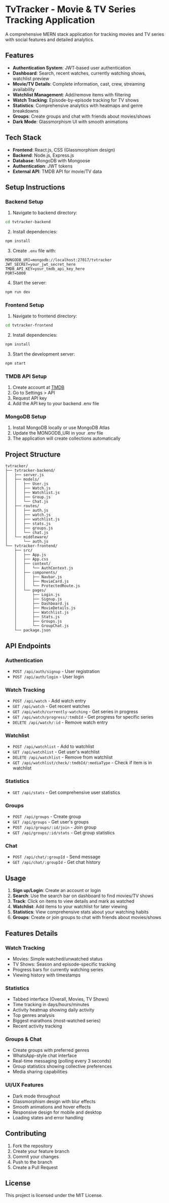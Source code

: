 # TvTracker - Movie & TV Series Tracking Application

A comprehensive MERN stack application for tracking movies and TV series with social features and detailed analytics.

## Features

- **Authentication System**: JWT-based user authentication
- **Dashboard**: Search, recent watches, currently watching shows, watchlist preview
- **Movie/TV Details**: Complete information, cast, crew, streaming availability
- **Watchlist Management**: Add/remove items with filtering
- **Watch Tracking**: Episode-by-episode tracking for TV shows
- **Statistics**: Comprehensive analytics with heatmaps and genre breakdowns
- **Groups**: Create groups and chat with friends about movies/shows
- **Dark Mode**: Glassmorphism UI with smooth animations

## Tech Stack

- **Frontend**: React.js, CSS (Glassmorphism design)
- **Backend**: Node.js, Express.js
- **Database**: MongoDB with Mongoose
- **Authentication**: JWT tokens
- **External API**: TMDB API for movie/TV data

## Setup Instructions

### Backend Setup

1. Navigate to backend directory:

```bash
cd tvtracker-backend
```

2. Install dependencies:

```bash
npm install
```

3. Create `.env` file with:

```
MONGODB_URI=mongodb://localhost:27017/tvtracker
JWT_SECRET=your_jwt_secret_here
TMDB_API_KEY=your_tmdb_api_key_here
PORT=5000
```

4. Start the server:

```bash
npm run dev
```

### Frontend Setup

1. Navigate to frontend directory:

```bash
cd tvtracker-frontend
```

2. Install dependencies:

```bash
npm install
```

3. Start the development server:

```bash
npm start
```

### TMDB API Setup

1. Create account at [TMDB](https://www.themoviedb.org/)
2. Go to Settings > API
3. Request API key
4. Add the API key to your backend .env file

### MongoDB Setup

1. Install MongoDB locally or use MongoDB Atlas
2. Update the MONGODB_URI in your .env file
3. The application will create collections automatically

## Project Structure

```
tvtracker/
├── tvtracker-backend/
│   ├── server.js
│   ├── models/
│   │   ├── User.js
│   │   ├── Watch.js
│   │   ├── Watchlist.js
│   │   ├── Group.js
│   │   └── Chat.js
│   ├── routes/
│   │   ├── auth.js
│   │   ├── watch.js
│   │   ├── watchlist.js
│   │   ├── stats.js
│   │   ├── groups.js
│   │   └── chat.js
│   └── middleware/
│       └── auth.js
└── tvtracker-frontend/
    ├── src/
    │   ├── App.js
    │   ├── App.css
    │   ├── context/
    │   │   └── AuthContext.js
    │   ├── components/
    │   │   ├── Navbar.js
    │   │   ├── MovieCard.js
    │   │   └── ProtectedRoute.js
    │   └── pages/
    │       ├── Login.js
    │       ├── Signup.js
    │       ├── Dashboard.js
    │       ├── MovieDetails.js
    │       ├── Watchlist.js
    │       ├── Stats.js
    │       ├── Groups.js
    │       └── GroupChat.js
    └── package.json
```

## API Endpoints

### Authentication

- `POST /api/auth/signup` - User registration
- `POST /api/auth/login` - User login

### Watch Tracking

- `POST /api/watch` - Add watch entry
- `GET /api/watch` - Get recent watches
- `GET /api/watch/currently-watching` - Get series in progress
- `GET /api/watch/progress/:tmdbId` - Get progress for specific series
- `DELETE /api/watch/:id` - Remove watch entry

### Watchlist

- `POST /api/watchlist` - Add to watchlist
- `GET /api/watchlist` - Get user's watchlist
- `DELETE /api/watchlist` - Remove from watchlist
- `GET /api/watchlist/check/:tmdbId/:mediaType` - Check if item is in watchlist

### Statistics

- `GET /api/stats` - Get comprehensive user statistics

### Groups

- `POST /api/groups` - Create group
- `GET /api/groups` - Get user's groups
- `POST /api/groups/:id/join` - Join group
- `GET /api/groups/:id/stats` - Get group statistics

### Chat

- `POST /api/chat/:groupId` - Send message
- `GET /api/chat/:groupId` - Get chat history

## Usage

1. **Sign up/Login**: Create an account or login
2. **Search**: Use the search bar on dashboard to find movies/TV shows
3. **Track**: Click on items to view details and mark as watched
4. **Watchlist**: Add items to your watchlist for later viewing
5. **Statistics**: View comprehensive stats about your watching habits
6. **Groups**: Create or join groups to chat with friends about movies/shows

## Features Details

### Watch Tracking

- Movies: Simple watched/unwatched status
- TV Shows: Season and episode-specific tracking
- Progress bars for currently watching series
- Viewing history with timestamps

### Statistics

- Tabbed interface (Overall, Movies, TV Shows)
- Time tracking in days/hours/minutes
- Activity heatmap showing daily activity
- Top genres analysis
- Biggest marathons (most-watched series)
- Recent activity tracking

### Groups & Chat

- Create groups with preferred genres
- WhatsApp-style chat interface
- Real-time messaging (polling every 3 seconds)
- Group statistics showing collective preferences
- Media sharing capabilities

### UI/UX Features

- Dark mode throughout
- Glassmorphism design with blur effects
- Smooth animations and hover effects
- Responsive design for mobile and desktop
- Loading states and error handling

## Contributing

1. Fork the repository
2. Create your feature branch
3. Commit your changes
4. Push to the branch
5. Create a Pull Request

## License

This project is licensed under the MIT License.
